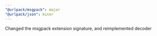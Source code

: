 ```yaml
---
"@urlpack/msgpack": major
"@urlpack/json": minor
---
```


Changed the msgpack extension signature, and reimplemented decoder
